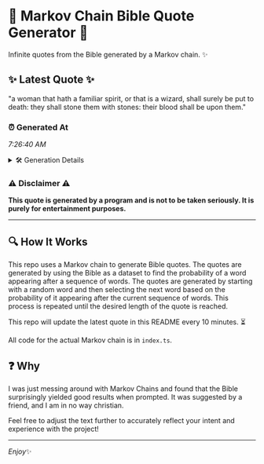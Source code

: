 # 📖 Markov Chain Bible Quote Generator 📖

Infinite quotes from the Bible generated by a Markov chain. ✨

## ✨ Latest Quote ✨
"a woman that hath a familiar spirit, or that is a wizard, shall surely be put to death: they shall stone them with stones: their blood shall be upon them."

### ⏰ Generated At
*7:26:40 AM*

<details>
    <summary>🛠️ Generation Details</summary>
    <p>
        <strong>🌱 Seed:</strong> a<br>
        <strong>🔄 Iterations:</strong> 29<br>
        <strong>📜 Context History:</strong><br>[ a ]: woman<br>[ a, woman ]: that<br>[ a, woman, that ]: hath<br>[ a, woman, that, hath ]: a<br>[ a, woman, that, hath, a ]: familiar<br>[ a, woman, that, hath, a, familiar ]: spirit,<br>[ woman, that, hath, a, familiar, spirit, ]: or<br>[ that, hath, a, familiar, spirit,, or ]: that<br>[ hath, a, familiar, spirit,, or, that ]: is<br>[ a, familiar, spirit,, or, that, is ]: a<br>[ familiar, spirit,, or, that, is, a ]: wizard,<br>[ spirit,, or, that, is, a, wizard, ]: shall<br>[ or, that, is, a, wizard,, shall ]: surely<br>[ that, is, a, wizard,, shall, surely ]: be<br>[ is, a, wizard,, shall, surely, be ]: put<br>[ a, wizard,, shall, surely, be, put ]: to<br>[ wizard,, shall, surely, be, put, to ]: death:<br>[ shall, surely, be, put, to, death: ]: they<br>[ surely, be, put, to, death:, they ]: shall<br>[ be, put, to, death:, they, shall ]: stone<br>[ put, to, death:, they, shall, stone ]: them<br>[ to, death:, they, shall, stone, them ]: with<br>[ death:, they, shall, stone, them, with ]: stones:<br>[ they, shall, stone, them, with, stones: ]: their<br>[ shall, stone, them, with, stones:, their ]: blood<br>[ stone, them, with, stones:, their, blood ]: shall<br>[ them, with, stones:, their, blood, shall ]: be<br>[ with, stones:, their, blood, shall, be ]: upon<br>[ stones:, their, blood, shall, be, upon ]: them.<br>
    </p>
</details>

### ⚠️ Disclaimer ⚠️
**This quote is generated by a program and is not to be taken seriously. It is purely for entertainment purposes.**

---

## 🔍 How It Works

This repo uses a Markov chain to generate Bible quotes. The quotes are generated by using the Bible as a dataset to find the probability of a word appearing after a sequence of words. The quotes are generated by starting with a random word and then selecting the next word based on the probability of it appearing after the current sequence of words. This process is repeated until the desired length of the quote is reached.

This repo will update the latest quote in this README every 10 minutes. ⏳

All code for the actual Markov chain is in `index.ts`.

## ❓ Why

I was just messing around with Markov Chains and found that the Bible surprisingly yielded good results when prompted. 
It was suggested by a friend, and I am in no way christian.

Feel free to adjust the text further to accurately reflect your intent and experience with the project!

---

*Enjoy*✨
